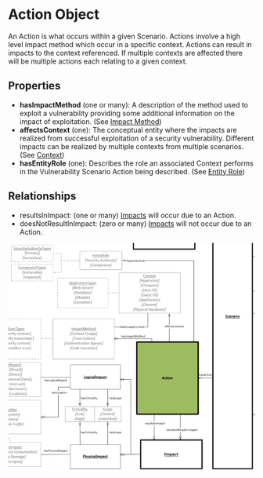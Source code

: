 # Action Object

An Action is what occurs within a given Scenario. Actions involve a high level impact method which occur in a specific context. Actions can result in impacts to the context referenced. If multiple contexts are affected there will be multiple actions each relating to a given context.

## Properties
- **hasImpactMethod** (one or many): A description of the method used to exploit a vulnerability providing some additional information on the impact of exploitation. (See [Impact Method](../values/impact-method.md)) <br />
- **affectsContext** (one): The conceptual entity where the impacts are realized from successful exploitation of a security vulnerability. Different impacts can be realized by multiple contexts from multiple scenarios. (See [Context](../values/context.md)) <br />
- **hasEntityRole** (one): Describes the role an associated Context performs in the Vulnerability Scenario Action being described. (See [Entity Role](../values/entity-role.md)) <br />


## Relationships

* resultsInImpact: (one or many) [Impacts](impact.md) will occur due to an Action. 
* doesNotResultInImpact: (zero or many) [Impacts](impact.md) will not occur due to an Action.

![Action Graph](../figures/graphsnippets/ActionSnippet.png "Action Graph")